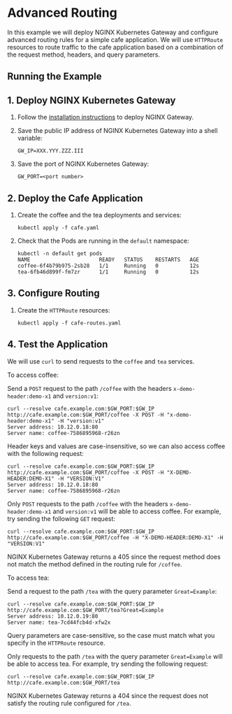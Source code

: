 # Advanced Routing

In this example we will deploy NGINX Kubernetes Gateway and configure advanced routing rules for a simple cafe application. 
We will use `HTTPRoute` resources to route traffic to the cafe application based on a combination of the request method, headers, and query parameters.

## Running the Example

## 1. Deploy NGINX Kubernetes Gateway

1. Follow the [installation instructions](https://github.com/nginxinc/nginx-kubernetes-gateway/blob/main/README.md#run-nginx-gateway) to deploy NGINX Gateway.

1. Save the public IP address of NGINX Kubernetes Gateway into a shell variable:
   
   ```
   GW_IP=XXX.YYY.ZZZ.III
   ```

1. Save the port of NGINX Kubernetes Gateway:
   
   ```
   GW_PORT=<port number>
   ```

## 2. Deploy the Cafe Application  

1. Create the coffee and the tea deployments and services:
   
   ```
   kubectl apply -f cafe.yaml
   ```

1. Check that the Pods are running in the `default` namespace:

   ```
   kubectl -n default get pods
   NAME                      READY   STATUS    RESTARTS   AGE
   coffee-6f4b79b975-2sb28   1/1     Running   0          12s
   tea-6fb46d899f-fm7zr      1/1     Running   0          12s
   ```

## 3. Configure Routing

1. Create the `HTTPRoute` resources:

   ```
   kubectl apply -f cafe-routes.yaml
   ```

## 4. Test the Application

We will use `curl` to send requests to the `coffee` and `tea` services.

To access coffee:

Send a `POST` request to the path `/coffee` with the headers `x-demo-header:demo-x1` and `version:v1`:

```
curl --resolve cafe.example.com:$GW_PORT:$GW_IP http://cafe.example.com:$GW_PORT/coffee -X POST -H "x-demo-header:demo-x1" -H "version:v1"
Server address: 10.12.0.18:80
Server name: coffee-7586895968-r26zn
```

Header keys and values are case-insensitive, so we can also access coffee with the following request:

```
curl --resolve cafe.example.com:$GW_PORT:$GW_IP http://cafe.example.com:$GW_PORT/coffee -X POST -H "X-DEMO-HEADER:DEMO-X1" -H "VERSION:V1"
Server address: 10.12.0.18:80
Server name: coffee-7586895968-r26zn
```

Only `POST` requests to the path `/coffee` with the headers `x-demo-header:demo-x1` and `version:v1` will be able to access coffee.
For example, try sending the following `GET` request:
```
curl --resolve cafe.example.com:$GW_PORT:$GW_IP http://cafe.example.com:$GW_PORT/coffee -H "X-DEMO-HEADER:DEMO-X1" -H "VERSION:V1"
```

NGINX Kubernetes Gateway returns a 405 since the request method does not match the method defined in the routing rule for `/coffee`.

To access tea:

Send a request to the path `/tea` with the query parameter `Great=Example`:

```
curl --resolve cafe.example.com:$GW_PORT:$GW_IP http://cafe.example.com:$GW_PORT/tea?Great=Example
Server address: 10.12.0.19:80
Server name: tea-7cd44fcb4d-xfw2x
```

Query parameters are case-sensitive, so the case must match what you specify in the `HTTPRoute` resource.

Only requests to the path `/tea` with the query parameter `Great=Example` will be able to access tea. 
For example, try sending the following request:

```
curl --resolve cafe.example.com:$GW_PORT:$GW_IP http://cafe.example.com:$GW_PORT/tea
```

NGINX Kubernetes Gateway returns a 404 since the request does not satisfy the routing rule configured for `/tea`.
